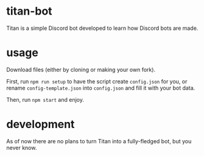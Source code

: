 # titan-bot
Titan is a simple Discord bot developed to learn how Discord bots are made.

# usage
Download files (either by cloning or making your own fork).

First, run ``` npm run setup ``` to have the script create ```config.json``` for you, or rename ```config-template.json``` into ```config.json``` and fill it with your bot data.


Then, run  ```npm start``` and enjoy.

# development
As of now there are no plans to turn Titan into a fully-fledged bot, but you never know.
